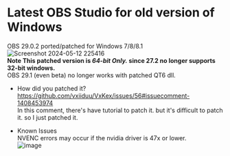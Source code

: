 # Latest OBS Studio for old version of Windows
OBS 29.0.2 ported/patched for Windows 7/8/8.1 <br>
![Screenshot 2024-05-12 225416](https://github.com/TK50P/obs29patched/assets/127497974/855dc448-dfae-48ef-bc1f-25c455c53742) <br>
**Note This patched version is *64-bit Only.* since 27.2 no longer supports 32-bit windows.** <br>
OBS 29.1 (even beta) no longer works with patched QT6 dll.

- How did you patched it? <br>
https://github.com/vxiiduu/VxKex/issues/56#issuecomment-1408453974 <br>
In this comment, there's have tutorial to patch it. but it's difficult to patch it. so I just patched it. <br>

- Known Issues <br>
NVENC errors may occur if the nvidia driver is 47x or lower. <br>
![image](https://github.com/TK50P/obs29patched/assets/127497974/4d5fbf5b-c368-47c4-a889-1bc8222b6f21)
